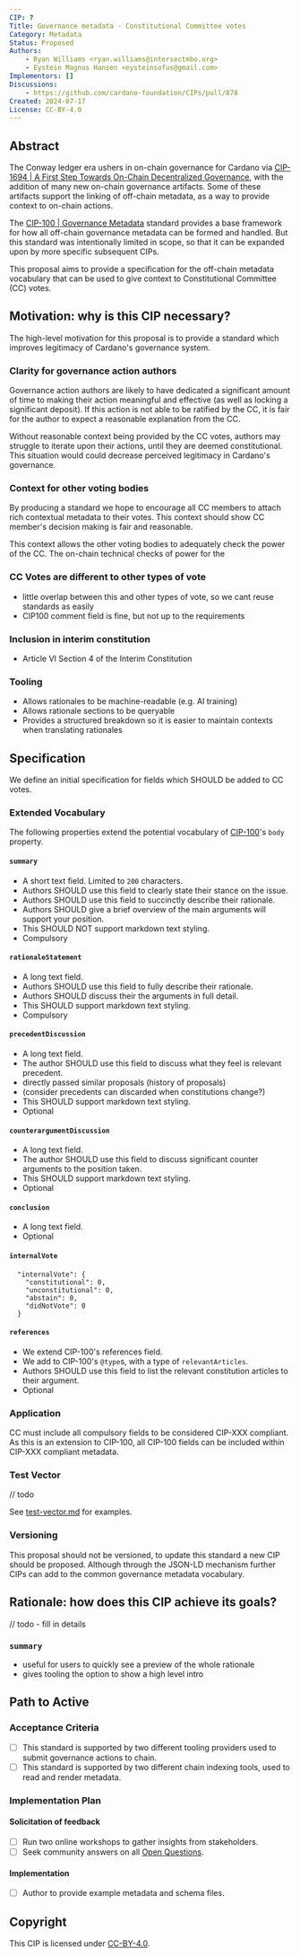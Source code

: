 ```yaml
---
CIP: ?
Title: Governance metadata - Constitutional Committee votes
Category: Metadata
Status: Proposed
Authors:
    - Ryan Williams <ryan.williams@intersectmbo.org>
    - Eystein Magnus Hansen <eysteinsofus@gmail.com>
Implementors: []
Discussions:
    - https://github.com/cardano-foundation/CIPs/pull/878
Created: 2024-07-17
License: CC-BY-4.0
---
```


## Abstract

The Conway ledger era ushers in on-chain governance for Cardano via [CIP-1694 | A First Step Towards On-Chain Decentralized Governance](https://github.com/cardano-foundation/CIPs/blob/master/CIP-1694/README.md), with the addition of many new on-chain governance artifacts.
Some of these artifacts support the linking of off-chain metadata, as a way to provide context to on-chain actions.

The [CIP-100 | Governance Metadata](https://github.com/cardano-foundation/CIPs/tree/master/CIP-0100) standard provides a base framework for how all off-chain governance metadata can be formed and handled.
But this standard was intentionally limited in scope, so that it can be expanded upon by more specific subsequent CIPs.

This proposal aims to provide a specification for the off-chain metadata vocabulary that can be used to give context to Constitutional Committee (CC) votes.

## Motivation: why is this CIP necessary?

The high-level motivation for this proposal is to provide a standard which improves legitimacy of Cardano's governance system.

### Clarity for governance action authors

Governance action authors are likely to have dedicated a significant amount of time to making their action meaningful and effective (as well as locking a significant deposit).
If this action is not able to be ratified by the CC, it is fair for the author to expect a reasonable explanation from the CC.

Without reasonable context being provided by the CC votes, authors may struggle to iterate upon their actions, until they are deemed constitutional.
This situation would could decrease perceived legitimacy in Cardano's governance.

### Context for other voting bodies

By producing a standard we hope to encourage all CC members to attach rich contextual metadata to their votes.
This context should show CC member's decision making is fair and reasonable.

This context allows the other voting bodies to adequately check the power of the CC.
The on-chain technical checks of power for the 

### CC Votes are different to other types of vote
- little overlap between this and other types of vote, so we cant reuse standards as easily
- CIP100 comment field is fine, but not up to the requirements

### Inclusion in interim constitution

- Article VI Section 4 of the Interim Constitution

### Tooling

- Allows rationales to be machine-readable (e.g. AI training)
- Allows rationale sections to be queryable
- Provides a structured breakdown so it is easier to maintain contexts when translating rationales

## Specification

We define an initial specification for fields which SHOULD be added to CC votes.

### Extended Vocabulary

The following properties extend the potential vocabulary of [CIP-100](https://github.com/cardano-foundation/CIPs/tree/master/CIP-0100)'s `body` property.

#### `summary`

- A short text field. Limited to `200` characters.
- Authors SHOULD use this field to clearly state their stance on the issue.
- Authors SHOULD use this field to succinctly describe their rationale.
- Authors SHOULD give a brief overview of the main arguments will support your position.
- This SHOULD NOT support markdown text styling.
- Compulsory

#### `rationaleStatement`

- A long text field.
- Authors SHOULD use this field to fully describe their rationale.
- Authors SHOULD discuss their the arguments in full detail.
- This SHOULD support markdown text styling.
- Compulsory

#### `precedentDiscussion`

- A long text field.
- The author SHOULD use this field to discuss what they feel is relevant precedent.
- directly passed similar proposals (history of proposals)
- (consider precedents can discarded when constitutions change?)
- This SHOULD support markdown text styling.
- Optional

#### `counterargumentDiscussion`

- A long text field.
- The author SHOULD use this field to discuss significant counter arguments to the position taken.
- This SHOULD support markdown text styling.
- Optional

#### `conclusion`

- A long text field.
- Optional

#### `internalVote`
```
  "internalVote": {
    "constitutional": 0,
    "unconstitutional": 0,
    "abstain": 0,
    "didNotVote": 0
  }
```

#### `references`

- We extend CIP-100's references field.
- We add to CIP-100's `@type`s, with a type of `relevantArticles`.
- Authors SHOULD use this field to list the relevant constitution articles to their argument.
- Optional

### Application

CC must include all compulsory fields to be considered CIP-XXX compliant.
As this is an extension to CIP-100, all CIP-100 fields can be included within CIP-XXX compliant metadata.

### Test Vector

// todo

See [test-vector.md](./test-vector.md) for examples.

### Versioning

This proposal should not be versioned, to update this standard a new CIP should be proposed.
Although through the JSON-LD mechanism further CIPs can add to the common governance metadata vocabulary.

## Rationale: how does this CIP achieve its goals?

// todo - fill in details

### `summary`

- useful for users to quickly see a preview of the whole rationale
- gives tooling the option to show a high level intro

## Path to Active

### Acceptance Criteria

- [ ] This standard is supported by two different tooling providers used to submit governance actions to chain.
- [ ] This standard is supported by two different chain indexing tools, used to read and render metadata.

### Implementation Plan

#### Solicitation of feedback

- [ ] Run two online workshops to gather insights from stakeholders.
- [ ] Seek community answers on all [Open Questions](#open-questions).

#### Implementation

- [ ] Author to provide example metadata and schema files.

## Copyright

This CIP is licensed under [CC-BY-4.0](https://creativecommons.org/licenses/by/4.0/legalcode).
